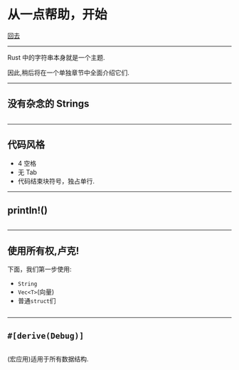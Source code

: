 # 从一点帮助，开始

[回去](toc/default.html)

---

Rust 中的字符串本身就是一个主题.

因此,稍后将在一个单独章节中全面介绍它们.

---

## 没有杂念的 Strings

<pre><code data-source="chapters/shared/code/little-helpers/1.rs" data-trim="hljs rust" class="lang-rust"></code></pre>

---

## 代码风格

- 4 空格
- 无 Tab
- 代码结束块符号，独占单行.

---

## println!()

<pre><code data-source="chapters/shared/code/little-helpers/2.rs" data-trim="hljs rust" class="lang-rust"></code></pre>

---

## 使用所有权,卢克!

下面，我们第一步使用:

- `String`
- `Vec<T>`(向量)
- 普通`struct`们

<pre><code data-source="chapters/shared/code/little-helpers/3.rs" data-trim="hljs rust" class="lang-rust"></code></pre>

---

## `#[derive(Debug)]`

<pre><code data-source="chapters/shared/code/little-helpers/4.rs" data-trim="hljs rust" class="lang-rust"></code></pre>

(宏应用)适用于所有数据结构.
